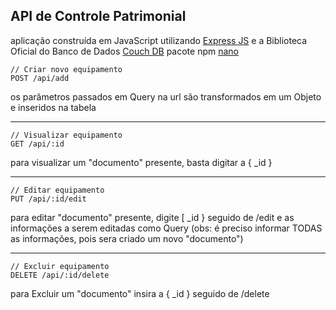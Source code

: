 ﻿## API de Controle Patrimonial 

   aplicação construída em JavaScript utilizando [Express JS](https://expressjs.com) e a Biblioteca Oficial do Banco de Dados [Couch DB](https://couchdb.apache.org) pacote npm [nano](https://www.npmjs.com/package/nano)

    // Criar novo equipamento
    POST /api/add
os parâmetros passados em Query na url são transformados em um Objeto e inseridos na tabela

---

    // Visualizar equipamento
    GET /api/:id
para visualizar um "documento" presente, basta digitar a { _id }

---

    // Editar equipamento
    PUT /api/:id/edit
para editar "documento" presente, digite [ _id } seguido de /edit e as informações a serem editadas como Query
(obs: é preciso informar TODAS as informações, pois sera criado um novo "documento")

---

    // Excluir equipamento
    DELETE /api/:id/delete
para Excluir um "documento" insira a { _id } seguido de /delete
